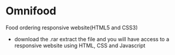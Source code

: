 # Omnifood
Food ordering responsive website(HTML5 and CSS3)
- download the .rar extract the file and you will have access to a responsive website using HTML, CSS and Javascript
